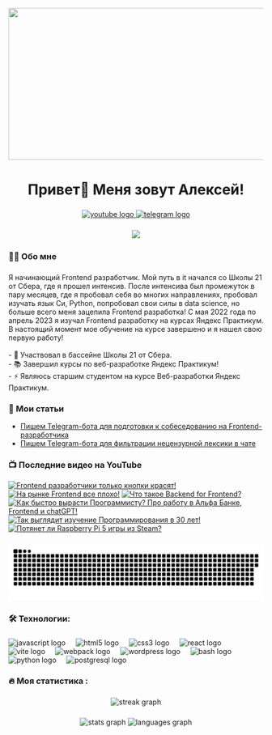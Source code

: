 <br clear="both">

<div align="center">
  <img height="300" width="600" src="https://user-images.githubusercontent.com/74038190/225813708-98b745f2-7d22-48cf-9150-083f1b00d6c9.gif"  />
</div>

###

<h1 align="center">Привет👋 Меня зовут Алексей!</h1>

###

<div align="center">
  <a href="https://www.youtube.com/@tehno.maniak" target="_blank">
    <img src="https://img.shields.io/static/v1?message=Youtube&logo=youtube&label=&color=FF0000&logoColor=white&labelColor=&style=for-the-badge" height="25" alt="youtube logo"  />
  </a>
  <a href="https://t.me/tehnomaniak07" target="_blank">
    <img src="https://img.shields.io/static/v1?message=Telegram&logo=telegram&label=&color=2CA5E0&logoColor=white&labelColor=&style=for-the-badge" height="25" alt="telegram logo"  />
  </a>
</div>

###

<div align="center">
  <img src="https://visitor-badge.laobi.icu/badge?page_id=filimonovalexey.filimonovalexey&"  />
</div>

###

<h3 align="left">👩‍💻  Обо мне</h3>

###

<p align="left">Я начинающий Frontend разработчик. Мой путь в it начался со Школы 21 от Сбера, где я прошел интенсив. После интенсива был промежуток в пару месяцев, где я пробовал себя во многих направлениях, пробовал изучать язык Си, Python, попробовал свои силы в data science, но больше всего меня зацепила Frontend разработка! С мая 2022 года по апрель 2023 я изучал Frontend разработку на курсах Яндекс Практикум. В настоящий момент мое обучение на курсе завершено и я нашел свою первую работу!<br><br>- 🔭 Участвовал в бассейне Школы 21 от Сбера.<br>- 📚 Завершил курсы по веб-разработке Яндекс Практикум!<br>- ⚡ Являюсь старшим студентом на курсе Веб-разработки Яндекс Практикум.</p>

###
<h3 align="left">📕 Мои статьи</h3>

- [Пишем Telegram-бота для подготовки к собеседованию на Frontend-разработчика](https://proglib.io/p/pishem-telegram-bota-dlya-podgotovki-k-sobesedovaniyu-na-frontend-razrabotchika-2024-05-29)
- [Пишем Telegram-бота для фильтрации нецензурной лексики в чате](https://proglib.io/p/pishem-telegram-bota-dlya-filtracii-necenzurnoy-leksiki-v-chate-2024-07-15)

###

<h3 align="left">📺 Последние видео на YouTube</h3>

<!-- BEGIN YOUTUBE-CARDS -->
[![Frontend разработчики только кнопки красят!](https://ytcards.demolab.com/?id=5ne2YicDY4g&title=Frontend+%D1%80%D0%B0%D0%B7%D1%80%D0%B0%D0%B1%D0%BE%D1%82%D1%87%D0%B8%D0%BA%D0%B8+%D1%82%D0%BE%D0%BB%D1%8C%D0%BA%D0%BE+%D0%BA%D0%BD%D0%BE%D0%BF%D0%BA%D0%B8+%D0%BA%D1%80%D0%B0%D1%81%D1%8F%D1%82%21&lang=en&timestamp=1731250939&background_color=%230d1117&title_color=%23ffffff&stats_color=%23dedede&max_title_lines=1&width=250&border_radius=5 "Frontend разработчики только кнопки красят!")](https://www.youtube.com/watch?v=5ne2YicDY4g)
[![На рынке Frontend все плохо!](https://ytcards.demolab.com/?id=NDD_Zt5XOl8&title=%D0%9D%D0%B0+%D1%80%D1%8B%D0%BD%D0%BA%D0%B5+Frontend+%D0%B2%D1%81%D0%B5+%D0%BF%D0%BB%D0%BE%D1%85%D0%BE%21&lang=en&timestamp=1731242018&background_color=%230d1117&title_color=%23ffffff&stats_color=%23dedede&max_title_lines=1&width=250&border_radius=5 "На рынке Frontend все плохо!")](https://www.youtube.com/watch?v=NDD_Zt5XOl8)
[![Что такое Backend for Frontend?](https://ytcards.demolab.com/?id=prvuXvZRLQA&title=%D0%A7%D1%82%D0%BE+%D1%82%D0%B0%D0%BA%D0%BE%D0%B5+Backend+for+Frontend%3F&lang=en&timestamp=1731046211&background_color=%230d1117&title_color=%23ffffff&stats_color=%23dedede&max_title_lines=1&width=250&border_radius=5 "Что такое Backend for Frontend?")](https://www.youtube.com/watch?v=prvuXvZRLQA)
[![Как быстро вырасти Программисту? Про работу в Альфа Банке, Frontend и chatGPT!](https://ytcards.demolab.com/?id=lJj8txCOr6g&title=%D0%9A%D0%B0%D0%BA+%D0%B1%D1%8B%D1%81%D1%82%D1%80%D0%BE+%D0%B2%D1%8B%D1%80%D0%B0%D1%81%D1%82%D0%B8+%D0%9F%D1%80%D0%BE%D0%B3%D1%80%D0%B0%D0%BC%D0%BC%D0%B8%D1%81%D1%82%D1%83%3F+%D0%9F%D1%80%D0%BE+%D1%80%D0%B0%D0%B1%D0%BE%D1%82%D1%83+%D0%B2+%D0%90%D0%BB%D1%8C%D1%84%D0%B0+%D0%91%D0%B0%D0%BD%D0%BA%D0%B5%2C+Frontend+%D0%B8+chatGPT%21&lang=en&timestamp=1730626804&background_color=%230d1117&title_color=%23ffffff&stats_color=%23dedede&max_title_lines=1&width=250&border_radius=5 "Как быстро вырасти Программисту? Про работу в Альфа Банке, Frontend и chatGPT!")](https://www.youtube.com/watch?v=lJj8txCOr6g)
[![Так выглядит изучение Программирования в 30 лет!](https://ytcards.demolab.com/?id=YIuPLxPmuXs&title=%D0%A2%D0%B0%D0%BA+%D0%B2%D1%8B%D0%B3%D0%BB%D1%8F%D0%B4%D0%B8%D1%82+%D0%B8%D0%B7%D1%83%D1%87%D0%B5%D0%BD%D0%B8%D0%B5+%D0%9F%D1%80%D0%BE%D0%B3%D1%80%D0%B0%D0%BC%D0%BC%D0%B8%D1%80%D0%BE%D0%B2%D0%B0%D0%BD%D0%B8%D1%8F+%D0%B2+30+%D0%BB%D0%B5%D1%82%21&lang=en&timestamp=1729749023&background_color=%230d1117&title_color=%23ffffff&stats_color=%23dedede&max_title_lines=1&width=250&border_radius=5 "Так выглядит изучение Программирования в 30 лет!")](https://www.youtube.com/watch?v=YIuPLxPmuXs)
[![Потянет ли Raspberry Pi 5 игры из Steam?](https://ytcards.demolab.com/?id=dtsHvCqWZzM&title=%D0%9F%D0%BE%D1%82%D1%8F%D0%BD%D0%B5%D1%82+%D0%BB%D0%B8+Raspberry+Pi+5+%D0%B8%D0%B3%D1%80%D1%8B+%D0%B8%D0%B7+Steam%3F&lang=en&timestamp=1729333325&background_color=%230d1117&title_color=%23ffffff&stats_color=%23dedede&max_title_lines=1&width=250&border_radius=5 "Потянет ли Raspberry Pi 5 игры из Steam?")](https://www.youtube.com/watch?v=dtsHvCqWZzM)
<!-- END YOUTUBE-CARDS -->

###

<p align="center">
 <img width="600" src="assets/github-snake.svg" alt="snake"/>
</p>

###

<h3 align="left">🛠 Технологии:</h3>

###

<div align="left">
  <img src="https://cdn.jsdelivr.net/gh/devicons/devicon/icons/javascript/javascript-original.svg" height="40" alt="javascript logo"  />
  <img width="12" />
  <img src="https://cdn.jsdelivr.net/gh/devicons/devicon/icons/html5/html5-original.svg" height="40" alt="html5 logo"  />
  <img width="12" />
  <img src="https://cdn.jsdelivr.net/gh/devicons/devicon/icons/css3/css3-original.svg" height="40" alt="css3 logo"  />
  <img width="12" />
  <img src="https://cdn.jsdelivr.net/gh/devicons/devicon/icons/react/react-original.svg" height="40" alt="react logo"  />
  <img width="12" />
  <img src="https://skillicons.dev/icons?i=vite" height="40" alt="vite logo"  />
  <img width="12" />
  <img src="https://cdn.simpleicons.org/webpack/8DD6F9" height="40" alt="webpack logo"  />
  <img width="12" />
  <img src="https://skillicons.dev/icons?i=wordpress" height="40" alt="wordpress logo"  />
  <img width="12" />
  <img src="https://cdn.simpleicons.org/gnubash/4EAA25" height="40" alt="bash logo"  />
  <img width="12" />
  <img src="https://skillicons.dev/icons?i=py" height="40" alt="python logo"  />
  <img width="12" />
  <img src="https://skillicons.dev/icons?i=postgres" height="40" alt="postgresql logo"  />
</div>

###

<h3 align="left">🔥   Моя статистика :</h3>

###

<div align="center">
  <img src="https://streak-stats.demolab.com?user=filimonovalexey&locale=en&mode=daily&theme=dark&hide_border=false&border_radius=5&order=3" height="220" alt="streak graph"  />
</div>

###

<div align="center">
  <img src="https://github-readme-stats.vercel.app/api?username=filimonovalexey&hide_title=false&hide_rank=false&show_icons=true&include_all_commits=true&count_private=true&disable_animations=false&theme=dracula&locale=en&hide_border=false&order=1" height="150" alt="stats graph"  />
  <img src="https://github-readme-stats.vercel.app/api/top-langs?username=filimonovalexey&locale=en&hide_title=false&layout=compact&card_width=320&langs_count=5&theme=dracula&hide_border=false&order=2" height="150" alt="languages graph"  />
</div>

###